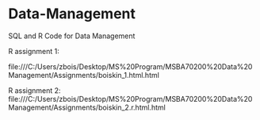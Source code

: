 # Data-Management
SQL and R Code for Data Management

R assignment 1:

file:///C:/Users/zbois/Desktop/MS%20Program/MSBA70200%20Data%20Management/Assignments/boiskin_1.html.html

R assignment 2: file:///C:/Users/zbois/Desktop/MS%20Program/MSBA70200%20Data%20Management/Assignments/boiskin_2.r.html.html

